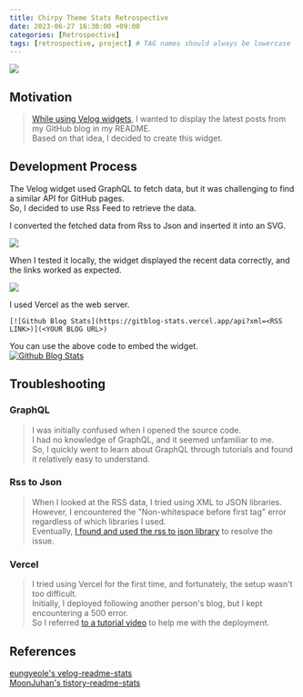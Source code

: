 ```yaml
---
title: Chirpy Theme Stats Retrospective
date: 2023-06-27 16:30:00 +09:00
categories: [Retrospective]
tags: [retrospective, project] # TAG names should always be lowercase
---
```


![](https://images.ctfassets.net/a6zo0szqvm4a/2apRmW5Bov3kaIBi3KeSa4/71f9227b86c689ea42273acdd9a3128e/guide-cover.png)

## Motivation

> [While using Velog widgets](https://github.com/eungyeole/velog-readme-stats), I wanted to display the latest posts from my GitHub blog in my README.  
> Based on that idea, I decided to create this widget.

## Development Process

The Velog widget used GraphQL to fetch data, but it was challenging to find a similar API for GitHub pages.  
So, I decided to use Rss Feed to retrieve the data.

I converted the fetched data from Rss to Json and inserted it into an SVG.

![](https://velog.velcdn.com/images/jw01987/post/572a6fe3-f5b1-467d-8250-8c1b6817ec77/image.png)

When I tested it locally, the widget displayed the recent data correctly, and the links worked as expected.

![](https://velog.velcdn.com/images/jw01987/post/bb1dcd71-a695-4c98-a737-3ebb5a32f11a/image.png)

I used Vercel as the web server.

```
[![Github Blog Stats](https://gitblog-stats.vercel.app/api?xml=<RSS LINK>)](<YOUR BLOG URL>)
```

You can use the above code to embed the widget.  
[![Github Blog Stats](https://gitblog-stats.vercel.app/api?xml=https://jw01987.github.io/feed.xml)](https://jw01987.github.io)

## Troubleshooting

### GraphQL

> I was initially confused when I opened the source code.  
> I had no knowledge of GraphQL, and it seemed unfamiliar to me.  
> So, I quickly went to learn about GraphQL through tutorials and found it relatively easy to understand.

### Rss to Json

> When I looked at the RSS data, I tried using XML to JSON libraries.  
> However, I encountered the "Non-whitespace before first tag" error regardless of which libraries I used.  
> Eventually, [I found and used the rss to json library](https://www.npmjs.com/package/rss-to-json) to resolve the issue.

### Vercel

> I tried using Vercel for the first time, and fortunately, the setup wasn't too difficult.  
> Initially, I deployed following another person's blog, but I kept encountering a 500 error.  
> So I referred [to a tutorial video](https://youtu.be/C1Sf_ntbqZQ) to help me with the deployment.

## References

[eungyeole's velog-readme-stats](https://github.com/eungyeole/velog-readme-stats)  
[MoonJuhan's tistory-readme-stats](https://github.com/MoonJuhan/tistory-readme-stats)
